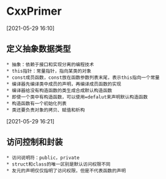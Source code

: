 # CxxPrimer

[2021-05-29 16:10] 
## 定义抽象数据类型
    * 抽象：依赖于接口和实现分离的编程技术
    * this指针：常量指针，指向某类的对象
    * const成员函数，const放在函数参数列表末尾，表示this指向一个常量
    * 编译器先编译类中成员的声明，再编译成员函数的实现
    * 编译器给没有构造函数的类生成合成默认构造函数
    * 即使一个类中有构造函数，可以使用=defalut来声明默认构造函数
    * 构造函数有一个初始化列表
    * 类还要负责对象的拷贝、赋值和析构

[2021-05-29 16:21]
## 访问控制和封装
    * 访问说明符：public，private
    * struct和class的唯一区别是默认访问权限不同
    * 友元的声明仅仅指明了访问权限，但是不代表函数的声明
